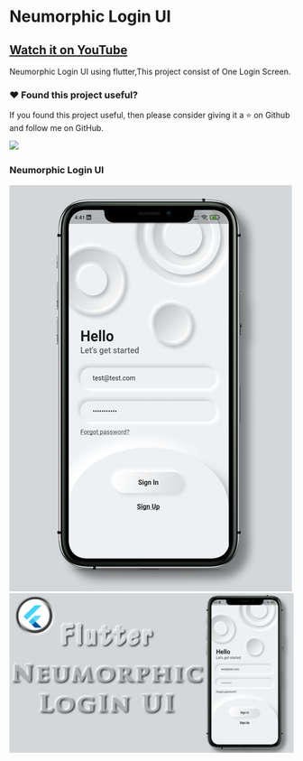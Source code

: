 # Neumorphic Login UI

## [Watch it on YouTube](https://youtu.be/8NjEKKkE7D4)


Neumorphic Login UI using flutter,This project consist of One Login Screen.

### :heart: Found this project useful?

If you found this project useful, then please consider giving it a :star: on Github and follow me on GitHub.

<a href="https://www.buymeacoffee.com/iamsayuj"><img src="https://cdn.buymeacoffee.com/buttons/v2/default-yellow.png" height="60"></a>

### Neumorphic Login UI

![App UI](/neumoallscr.png)
![App UI](/neumothumb.png)

